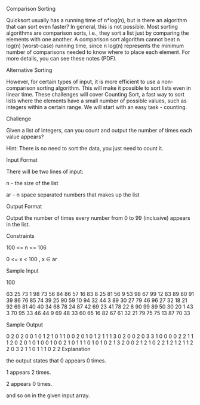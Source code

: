 Comparison Sorting 

Quicksort usually has a running time of n*log(n), but is there an algorithm that can sort even faster? In general, this is not possible. Most sorting algorithms are comparison sorts, i.e., they sort a list just by comparing the elements with one another. A comparison sort algorithm cannot beat n log(n) (worst-case) running time, since n log(n) represents the minimum number of comparisons needed to know where to place each element. For more details, you can see these notes (PDF).

Alternative Sorting 

However, for certain types of input, it is more efficient to use a non-comparison sorting algorithm. This will make it possible to sort lists even in linear time. These challenges will cover Counting Sort, a fast way to sort lists where the elements have a small number of possible values, such as integers within a certain range. We will start with an easy task - counting.

Challenge 

Given a list of integers, can you count and output the number of times each value appears?

Hint: There is no need to sort the data, you just need to count it.

Input Format 

There will be two lines of input:

n - the size of the list

ar - n space separated numbers that makes up the list

Output Format 

Output the number of times every number from 0 to 99 (inclusive) appears in the list.

Constraints 

100 <= n <= 106 

0 <= x < 100 , x ∈ ar

Sample Input

100

63 25 73 1 98 73 56 84 86 57 16 83 8 25 81 56 9 53 98 67 99 12 83 89 80 91 39 86 76 85 74 39 25 90 59 10 94 32 44 3 89 30 27 79 46 96 27 32 18 21 92 69 81 40 40 34 68 78 24 87 42 69 23 41 78 22 6 90 99 89 50 30 20 1 43 3 70 95 33 46 44 9 69 48 33 60 65 16 82 67 61 32 21 79 75 75 13 87 70 33 

Sample Output

0 2 0 2 0 0 1 0 1 2 1 0 1 1 0 0 2 0 1 0 1 2 1 1 1 3 0 2 0 0 2 0 3 3 1 0 0 0 0 2 2 1 1 1 2 0 2 0 1 0 1 0 0 1 0 0 2 1 0 1 1 1 0 1 0 1 0 2 1 3 2 0 0 2 1 2 1 0 2 2 1 2 1 2 1 1 2 2 0 3 2 1 1 0 1 1 1 0 2 2 
Explanation


the output states that 0 appears 0 times. 

1 appears 2 times. 

2 appears 0 times. 

and so on in the given input array.
